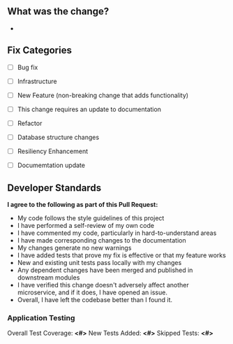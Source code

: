 ## What was the change?
-


## Fix Categories
- [ ] Bug fix
- [ ] Infrastructure
- [ ] New Feature (non-breaking change that adds functionality)
- [ ] This change requires an update to documentation
- [ ] Refactor
- [ ] Database structure changes
- [ ] Resiliency Enhancement
- [ ] Documemtation update


## Developer Standards
**I agree to the following as part of this Pull Request:**

- My code follows the style guidelines of this project
- I have performed a self-review of my own code
- I have commented my code, particularly in hard-to-understand areas
- I have made corresponding changes to the documentation
- My changes generate no new warnings
- I have added tests that prove my fix is effective or that my feature works
- New and existing unit tests pass locally with my changes
- Any dependent changes have been merged and published in downstream modules
- I have verified this change doesn't adversely affect another microservice, and if it does, I have opened an issue.
- Overall, I have left the codebase better than I found it.

### Application Testing
Overall Test Coverage: **<#>**
New Tests Added: **<#>**
Skipped Tests: **<#>**
